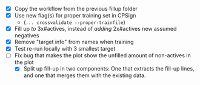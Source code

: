 - [x] Copy the workflow from the previous fillup folder
- [x] Use new flag(s) for proper training set in CPSign
  - (`... crossvalidate --proper-trainfile`)
- [x] Fill up *to* 3x#actives, instead of *adding* 2x#actives new assumed negatives
- [x] Remove "target info" from names when training
- [x] Test re-run locally with 3 smallest target
- [ ] Fix bug that makes the plot show the unfilled amount of non-actives in the plot
  - [x] Split up fill-up in two components: One that extracts the fill-up lines, and one that merges them with the existing data.
